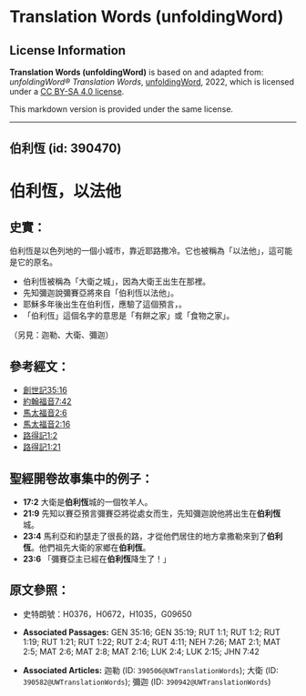 # Translation Words (unfoldingWord)

## License Information

**Translation Words (unfoldingWord)** is based on and adapted from: _unfoldingWord® Translation Words_, [unfoldingWord](https://unfoldingword.org/utw), 2022, which is licensed under a [CC BY-SA 4.0 license](https://creativecommons.org/licenses/by-sa/4.0/legalcode.en).

This markdown version is provided under the same license.



--------------------------------

## 伯利恆 (id: 390470)

伯利恆，以法他
=======

史實：
---

伯利恆是以色列地的一個小城市，靠近耶路撒冷。它也被稱為「以法他」，這可能是它的原名。

* 伯利恆被稱為「大衛之城」，因為大衛王出生在那裡。
* 先知彌迦說彌賽亞將來自「伯利恆以法他」。
* 耶穌多年後出生在伯利恆，應驗了這個預言，。
* 「伯利恆」這個名字的意思是「有餅之家」或「食物之家」。

（另見：迦勒、大衛、彌迦）

參考經文：
-----

* [創世記35:16](https://ref.ly/Gen35:16)
* [約翰福音7:42](https://ref.ly/John7:42)
* [馬太福音2:6](https://ref.ly/Matt2:6)
* [馬太福音2:16](https://ref.ly/Matt2:16)
* [路得記1:2](https://ref.ly/Ruth1:2)
* [路得記1:21](https://ref.ly/Ruth1:21)

聖經開卷故事集中的例子：
------------

* **17:2** 大衛是**伯利恆**城的一個牧羊人。
* **21:9** 先知以賽亞預言彌賽亞將從處女而生，先知彌迦說他將出生在**伯利恆**城。
* **23:4** 馬利亞和約瑟走了很長的路，才從他們居住的地方拿撒勒來到了**伯利恆**。他們祖先大衛的家鄉在**伯利恆**。
* **23:6** 「彌賽亞主已經在**伯利恆**降生了！」

原文參照：
-----

* 史特朗號：H0376，H0672，H1035，G09650

* **Associated Passages:** GEN 35:16; GEN 35:19; RUT 1:1; RUT 1:2; RUT 1:19; RUT 1:21; RUT 1:22; RUT 2:4; RUT 4:11; NEH 7:26; MAT 2:1; MAT 2:5; MAT 2:6; MAT 2:8; MAT 2:16; LUK 2:4; LUK 2:15; JHN 7:42
* **Associated Articles:** 迦勒 (ID: `390506@UWTranslationWords`); 大衛 (ID: `390582@UWTranslationWords`); 彌迦 (ID: `390942@UWTranslationWords`)

